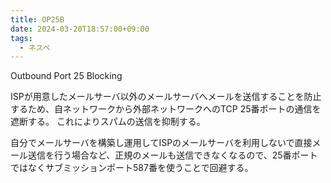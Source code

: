 ```yaml
---
title: OP25B
date: 2024-03-20T18:57:00+09:00
tags:
  - ネスペ
---
```


Outbound Port 25 Blocking

ISPが用意したメールサーバ以外のメールサーバへメールを送信することを防止するため、自ネットワークから外部ネットワークへのTCP 25番ポートの通信を遮断する。
これによりスパムの送信を抑制する。

自分でメールサーバを構築し運用してISPのメールサーバを利用しないで直接メール送信を行う場合など、正規のメールも送信できなくなるので、25番ポートではなくサブミッションポート587番を使うことで回避する。


